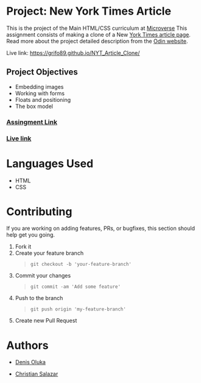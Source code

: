 # Project: New York Times Article

This is the project of the Main HTML/CSS curriculum at [Microverse](https://www.microverse.org/)
This assignment consists of making a clone of a New [York Times article page](https://minurl.me/SPw3rb).
Read more about the project detailed description from the [Odin website](https://www.theodinproject.com/courses/html5-and-css3/lessons/positioning-and-floating-elements).

Live link: https://grifo89.github.io/NYT_Article_Clone/

## Project Objectives

- Embedding images
- Working with forms
- Floats and positioning
- The box model

### [Assingment Link](https://www.theodinproject.com/courses/html5-and-css3/lessons/forms-for-collecting-data)

### [Live link](https://rawcdn.githack.com/Grifo89/NYT_Article_Clone/master/index.html)

# Languages Used

- HTML
- CSS

# Contributing

If you are working on adding features, PRs, or bugfixes, this section should help get you going.

1. Fork it
2. Create your feature branch
   > `git checkout -b 'your-feature-branch'`
3. Commit your changes
   > `git commit -am 'Add some feature'`
4. Push to the branch
   > `git push origin 'my-feature-branch'`
5. Create new Pull Request

# Authors

- [Denis Oluka](https://github.com/OlukaDenis)

- [Christian Salazar](https://github.com/Grifo89)
